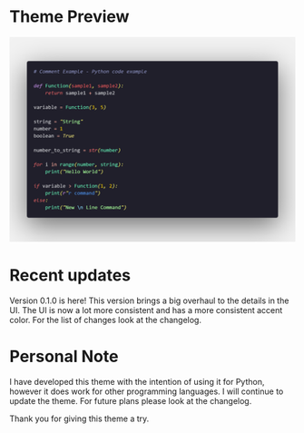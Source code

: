 # Theme Preview

![](/images/codeexample.png)

# Recent updates

Version 0.1.0 is here! This version brings a big overhaul to the details in the UI. The UI is now a lot more consistent and has a more consistent accent color. For the list of changes look at the changelog.

# Personal Note

I have developed this theme with the intention of using it for Python, however it does work for other programming languages. I will continue to update the theme. For future plans please look at the changelog.

Thank you for giving this theme a try.